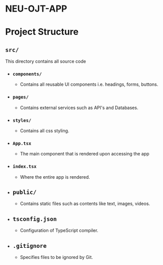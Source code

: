 # NEU-OJT-APP

# Project Structure

## `src/`
This directory contains all source code

- ### `components/`
    - Contains all reusable UI components i.e. headings, forms, buttons.

- ### `pages/`
    - Contains external services such as API's and Databases.

- ### `styles/`
    - Contains all css styling.

- ### `App.tsx`
    - The main component that is rendered upon accessing the app

- ### `index.tsx`
    - Where the entire app is rendered.

 
- ## `public/`
    - Contains static files such as contents like text, images, videos.

- ## `tsconfig.json`
    - Configuration of TypeScript compiler.

- ## `.gitignore`
    - Specifies files to be ignored by Git.
